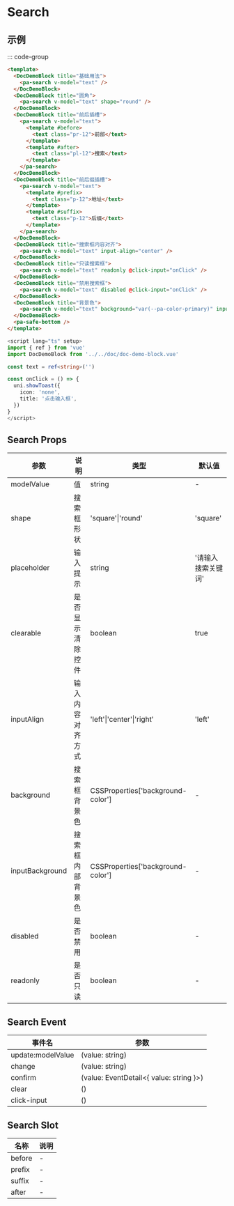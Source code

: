 # Search

## 示例

<!--codes start-->

::: code-group

```html [template]
<template>
  <DocDemoBlock title="基础用法">
    <pa-search v-model="text" />
  </DocDemoBlock>
  <DocDemoBlock title="圆角">
    <pa-search v-model="text" shape="round" />
  </DocDemoBlock>
  <DocDemoBlock title="前后插槽">
    <pa-search v-model="text">
      <template #before>
        <text class="pr-12">前部</text>
      </template>
      <template #after>
        <text class="pl-12">搜索</text>
      </template>
    </pa-search>
  </DocDemoBlock>
  <DocDemoBlock title="前后缀插槽">
    <pa-search v-model="text">
      <template #prefix>
        <text class="p-12">地址</text>
      </template>
      <template #suffix>
        <text class="p-12">后缀</text>
      </template>
    </pa-search>
  </DocDemoBlock>
  <DocDemoBlock title="搜索框内容对齐">
    <pa-search v-model="text" input-align="center" />
  </DocDemoBlock>
  <DocDemoBlock title="只读搜索框">
    <pa-search v-model="text" readonly @click-input="onClick" />
  </DocDemoBlock>
  <DocDemoBlock title="禁用搜索框">
    <pa-search v-model="text" disabled @click-input="onClick" />
  </DocDemoBlock>
  <DocDemoBlock title="背景色">
    <pa-search v-model="text" background="var(--pa-color-primary)" input-background="#fff" />
  </DocDemoBlock>
  <pa-safe-bottom />
</template>
```
```ts [script]
<script lang="ts" setup>
import { ref } from 'vue'
import DocDemoBlock from '../../doc/doc-demo-block.vue'

const text = ref<string>('')

const onClick = () => {
  uni.showToast({
    icon: 'none',
    title: '点击输入框',
  })
}
</script>
```

<!--codes end-->

## Search Props

<!--props start-->

| 参数 | 说明 | 类型 | 默认值 |
| --- | ----- | --- | --- |
| modelValue | 值 | string | - |
| shape | 搜索框形状 | 'square'\|'round' |  'square' |
| placeholder | 输入提示 | string |  '请输入搜索关键词' |
| clearable | 是否显示清除控件 | boolean |  true |
| inputAlign | 输入内容对齐方式 | 'left'\|'center'\|'right' |  'left' |
| background | 搜索框背景色 | CSSProperties['background-color'] | - |
| inputBackground | 搜索框内部背景色 | CSSProperties['background-color'] | - |
| disabled | 是否禁用 | boolean | - |
| readonly | 是否只读 | boolean | - |

<!--props end-->

## Search Event

<!--event start-->

| 事件名 | 参数 |
| --- | --- |
| update:modelValue | (value: string)  |
| change | (value: string)  |
| confirm | (value: EventDetail\<{ value: string }\>)  |
| clear | ()  |
| click-input | ()  |

<!--event end-->

## Search Slot

<!--slot start-->

| 名称 | 说明 |
| --- | --- |
| before | - |
| prefix | - |
| suffix | - |
| after | - |

<!--slot end-->

